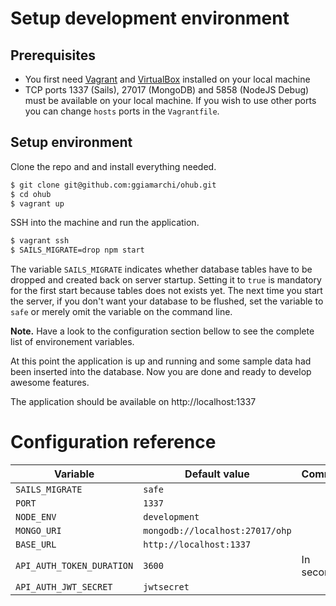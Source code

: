 # Setup development environment

## Prerequisites

* You first need [Vagrant](https://www.vagrantup.com/) and [VirtualBox](https://www.virtualbox.org/) installed
  on your local machine
* TCP ports 1337 (Sails), 27017 (MongoDB) and 5858 (NodeJS Debug) must be available on your local machine. If you
  wish to use other ports you can change `hosts` ports in the `Vagrantfile`.

## Setup environment

Clone the repo and and install everything needed.

```bash
$ git clone git@github.com:ggiamarchi/ohub.git
$ cd ohub
$ vagrant up
```

SSH into the machine and run the application.

```bash
$ vagrant ssh
$ SAILS_MIGRATE=drop npm start
```

The variable `SAILS_MIGRATE` indicates whether database tables have to be dropped and created back on server
startup. Setting it to `true` is mandatory for the first start because tables does not exists yet. The next time
you start the server, if you don't want your database to be flushed, set the variable to `safe` or merely omit
the variable on the command line.

__Note.__ Have a look to the configuration section bellow to see the complete list of environement variables.

At this point the application is up and running and some sample data had been inserted into the database. Now
you are done and ready to develop awesome features.

The application should be available on http://localhost:1337

# Configuration reference

Variable                   | Default value                    | Comment
---------------------------|----------------------------------|-------------------
`SAILS_MIGRATE`            | `safe`                           |
`PORT`                     | `1337`                           |
`NODE_ENV`                 | `development`                    |
`MONGO_URI`                | `mongodb://localhost:27017/ohp`  |
`BASE_URL`                 | `http://localhost:1337`          |
`API_AUTH_TOKEN_DURATION`  | `3600`                           | In seconds
`API_AUTH_JWT_SECRET`      | `jwtsecret`                      |
